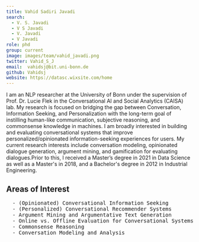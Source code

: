 ```yaml
---
title: Vahid Sadiri Javadi
search:
  - V. S. Javadi
  - V S Javadi
  - V. Javadi
  - V Javadi
role: phd
group: current
image: images/team/vahid_javadi.png
twitter: Vahid_S_J
email:  vahidsj@bit.uni-bonn.de
github: Vahidsj
website: https://datasc.wixsite.com/home
---
```



I am an NLP researcher at the University of Bonn under the supervision of Prof. Dr. Lucie Flek in the Conversational AI and Social Analytics (CAISA) lab. My research is focused on bridging the gap between Conversation, Information Seeking, and Personalization with the long-term goal of instilling human-like communication, subjective reasoning, and commonsense knowledge in machines.
I am broadly interested in building and evaluating conversational systems that improve personalized/opinionated information-seeking experiences for users. My current research interests include conversation modeling, opinionated dialogue generation, argument mining, and gamification for evaluating dialogues.Prior to this, I received a Master’s degree in 2021 in Data Science as well as a Master's in 2018, and a Bachelor's degree in 2012 in Industrial Engineering.

## Areas of Interest
  <pre>  - (Opinionated) Conversational Information Seeking
  - (Personalized) Conversational Recommender Systems
  - Argument Mining and Argumentative Text Generation
  - Online vs. Offline Evaluation for Conversational Systems
  - Commonsense Reasoning
  - Conversation Modeling and Analysis